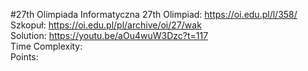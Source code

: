 #27th Olimpiada Informatyczna
27th Olimpiad: https://oi.edu.pl/l/358/ <br />
Szkopuł: https://oi.edu.pl/pl/archive/oi/27/wak <br />
Solution: https://youtu.be/aOu4wuW3Dzc?t=117 <br />
Time Complexity: <br />
Points:  <br />